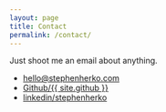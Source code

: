 ```yaml
---
layout: page
title: Contact
permalink: /contact/
---
```


Just shoot me an email about anything.

- <a href="mailto:{{ site.email }}">hello@stephenherko.com</a>
- <a href="http://github.com/{{ site.github }}" target="_blank">Github/{{ site.github }}</a>
- <a href="http://linkedin.com/in/{{ site.linkedin }}" target="_blank">linkedin/stephenherko</a>
